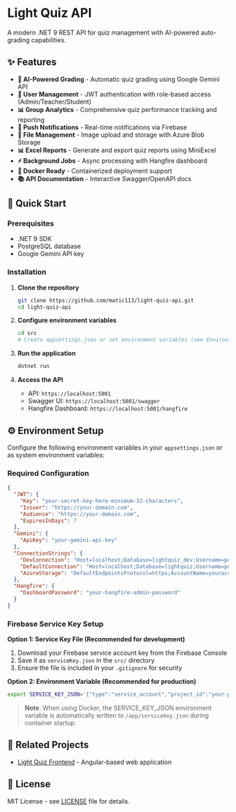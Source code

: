 # Light Quiz API

A modern .NET 9 REST API for quiz management with AI-powered auto-grading capabilities.

## ✨ Features

- **🤖 AI-Powered Grading** - Automatic quiz grading using Google Gemini API
- **👥 User Management** - JWT authentication with role-based access (Admin/Teacher/Student)
- **📊 Group Analytics** - Comprehensive quiz performance tracking and reporting
- **🔔 Push Notifications** - Real-time notifications via Firebase
- **📁 File Management** - Image upload and storage with Azure Blob Storage
- **📊 Excel Reports** - Generate and export quiz reports using MiniExcel
- **⚡ Background Jobs** - Async processing with Hangfire dashboard
- **🐳 Docker Ready** - Containerized deployment support
- **📚 API Documentation** - Interactive Swagger/OpenAPI docs

## 🚀 Quick Start

### Prerequisites
- .NET 9 SDK
- PostgreSQL database
- Google Gemini API key

### Installation

1. **Clone the repository**
   ```bash
   git clone https://github.com/matic113/light-quiz-api.git
   cd light-quiz-api
   ```

2. **Configure environment variables**
   ```bash
   cd src
   # Create appsettings.json or set environment variables (see Environment Setup below)
   ```

3. **Run the application**
   ```bash
   dotnet run
   ```

4. **Access the API**
   - API: `https://localhost:5001`
   - Swagger UI: `https://localhost:5001/swagger`
   - Hangfire Dashboard: `https://localhost:5001/hangfire`

## ⚙️ Environment Setup

Configure the following environment variables in your `appsettings.json` or as system environment variables:

### Required Configuration

```json
{
  "JWT": {
    "Key": "your-secret-key-here-minimum-32-characters",
    "Issuer": "https://your-domain.com",
    "Audience": "https://your-domain.com",
    "ExpiresInDays": 7
  },
  "Gemini": {
    "ApiKey": "your-gemini-api-key"
  },
  "ConnectionStrings": {
    "DevConnection": "Host=localhost;Database=lightquiz_dev;Username=postgres;Password=yourpassword",
    "DefaultConnection": "Host=localhost;Database=lightquiz;Username=postgres;Password=yourpassword",
    "AzureStorage": "DefaultEndpointsProtocol=https;AccountName=youraccount;AccountKey=yourkey"
  },
  "Hangfire": {
    "DashboardPassword": "your-hangfire-admin-password"
  }
}
```

### Firebase Service Key Setup

**Option 1: Service Key File (Recommended for development)**
1. Download your Firebase service account key from the Firebase Console
2. Save it as `serviceKey.json` in the `src/` directory
3. Ensure the file is included in your `.gitignore` for security

**Option 2: Environment Variable (Recommended for production)**
```bash
export SERVICE_KEY_JSON='{"type":"service_account","project_id":"your-project",...}'
```

> **Note**: When using Docker, the SERVICE_KEY_JSON environment variable is automatically written to `/app/serviceKey.json` during container startup.

## 🔗 Related Projects

- [Light Quiz Frontend](https://github.com/matic113/light-quiz) - Angular-based web application

## 📄 License

MIT License - see [LICENSE](LICENSE) file for details.
